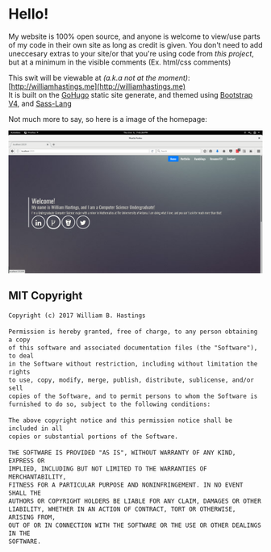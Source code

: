 Hello!
======

My website is 100% open source, and anyone is welcome to view/use parts of my code in their own site as long as credit is given. You don't need to add uneccesary extras to your site/or that you're using code from _this project_, but at a minimum in the visible comments (Ex. html/css comments)  
  
  
This swit will be  viewable at _(a.k.a not at the moment)_: [http://williamhastings.me](http://williamhastings.me)  
It is built on the [GoHugo](http://gohugo.io/) static site generate, and themed using [Bootstrap V4](https://getbootstrap.com/), and [Sass-Lang](http://sass-lang.com/)    

Not much more to say, so here is a image of the homepage:  
  
![logo](screengrab.png)
  
  
  
  
  
MIT Copyright
------
```
Copyright (c) 2017 William B. Hastings

Permission is hereby granted, free of charge, to any person obtaining a copy
of this software and associated documentation files (the "Software"), to deal
in the Software without restriction, including without limitation the rights
to use, copy, modify, merge, publish, distribute, sublicense, and/or sell
copies of the Software, and to permit persons to whom the Software is
furnished to do so, subject to the following conditions:

The above copyright notice and this permission notice shall be included in all
copies or substantial portions of the Software.

THE SOFTWARE IS PROVIDED "AS IS", WITHOUT WARRANTY OF ANY KIND, EXPRESS OR
IMPLIED, INCLUDING BUT NOT LIMITED TO THE WARRANTIES OF MERCHANTABILITY,
FITNESS FOR A PARTICULAR PURPOSE AND NONINFRINGEMENT. IN NO EVENT SHALL THE
AUTHORS OR COPYRIGHT HOLDERS BE LIABLE FOR ANY CLAIM, DAMAGES OR OTHER
LIABILITY, WHETHER IN AN ACTION OF CONTRACT, TORT OR OTHERWISE, ARISING FROM,
OUT OF OR IN CONNECTION WITH THE SOFTWARE OR THE USE OR OTHER DEALINGS IN THE
SOFTWARE.
```
